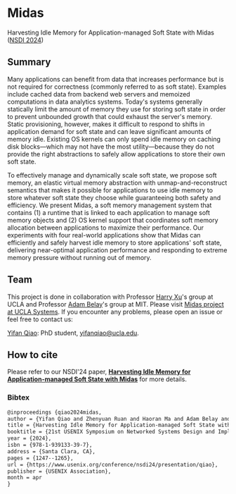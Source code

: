 # Midas
Harvesting Idle Memory for Application-managed Soft State with Midas ([NSDI 2024](https://www.usenix.org/conference/nsdi24/presentation/qiao))

## Summary
Many applications can benefit from data that increases performance but is not required for correctness (commonly referred to as soft state). Examples include cached data from backend web servers and memoized computations in data analytics systems. Today's systems generally statically limit the amount of memory they use for storing soft state in order to prevent unbounded growth that could exhaust the server's memory. Static provisioning, however, makes it difficult to respond to shifts in application demand for soft state and can leave significant amounts of memory idle. Existing OS kernels can only spend idle memory on caching disk blocks—which may not have the most utility—because they do not provide the right abstractions to safely allow applications to store their own soft state.

To effectively manage and dynamically scale soft state, we propose soft memory, an elastic virtual memory abstraction with unmap-and-reconstruct semantics that makes it possible for applications to use idle memory to store whatever soft state they choose while guaranteeing both safety and efficiency. We present Midas, a soft memory management system that contains (1) a runtime that is linked to each application to manage soft memory objects and (2) OS kernel support that coordinates soft memory allocation between applications to maximize their performance. Our experiments with four real-world applications show that Midas can efficiently and safely harvest idle memory to store applications' soft state, delivering near-optimal application performance and responding to extreme memory pressure without running out of memory.

## Team
This project is done in collaboration with Professor [Harry Xu](http://web.cs.ucla.edu/~harryxu/)'s group at UCLA and Professor [Adam Belay](http://www.abelay.me/)'s group at MIT. Please visit [Midas project at UCLA Systems](https://github.com/uclasystem/midas). If you encounter any problems, please open an issue or feel free to contact us:

[Yifan Qiao](https://web.cs.ucla.edu/~yifan/): PhD student, [yifanqiao@ucla.edu](mailto:yifanqiao@ucla.edu).

## How to cite 
Please refer to our NSDI'24 paper, **[Harvesting Idle Memory for Application-managed Soft State with Midas](https://www.usenix.org/system/files/nsdi24-qiao.pdf)** for more details.

### Bibtex  
```txt
@inproceedings {qiao2024midas,
author = {Yifan Qiao and Zhenyuan Ruan and Haoran Ma and Adam Belay and Miryung Kim and Harry Xu},
title = {Harvesting Idle Memory for Application-managed Soft State with Midas},
booktitle = {21st USENIX Symposium on Networked Systems Design and Implementation (NSDI 24)},
year = {2024},
isbn = {978-1-939133-39-7},
address = {Santa Clara, CA},
pages = {1247--1265},
url = {https://www.usenix.org/conference/nsdi24/presentation/qiao},
publisher = {USENIX Association},
month = apr
}
```
